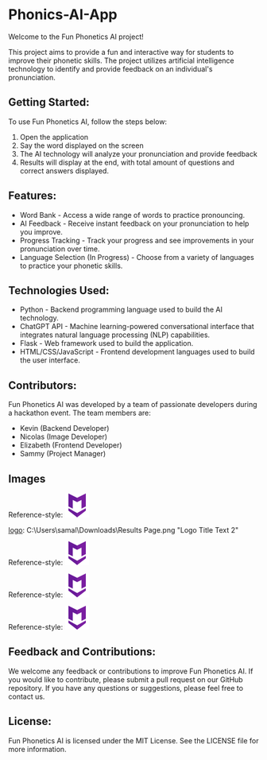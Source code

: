 # Phonics-AI-App
Welcome to the Fun Phonetics AI project!

This project aims to provide a fun and interactive way for students to improve their phonetic skills. The project utilizes artificial intelligence technology to identify and provide feedback on an individual's pronunciation.

## Getting Started:
To use Fun Phonetics AI, follow the steps below:

1.  Open the application
2.  Say the word displayed on the screen
3.  The AI technology will analyze your pronunciation and provide feedback
4.  Results will display at the end, with total amount of questions and correct answers displayed.

## Features:
- Word Bank - Access a wide range of words to practice pronouncing.
- AI Feedback - Receive instant feedback on your pronunciation to help you improve.
- Progress Tracking - Track your progress and see improvements in your pronunciation over time.
- Language Selection (In Progress) - Choose from a variety of languages to practice your phonetic skills.

## Technologies Used:

- Python - Backend programming language used to build the AI technology.
- ChatGPT API - Machine learning-powered conversational interface that integrates natural language processing (NLP) capabilities. 
- Flask - Web framework used to build the application.
- HTML/CSS/JavaScript - Frontend development languages used to build the user interface.


## Contributors:
Fun Phonetics AI was developed by a team of passionate developers during a hackathon event. The team members are:

- Kevin  (Backend Developer)
- Nicolas  (Image Developer)
- Elizabeth (Frontend Developer)
- Sammy (Project Manager)

## Images 
Reference-style: 
![alt text][logo]

[logo]: C:\Users\samal\Downloads\Results Page.png "Logo Title Text 2"

Reference-style: 
![alt text][logo]

[logo]: https://github.com/adam-p/markdown-here/raw/master/src/common/images/icon48.png "Logo Title Text 2"

Reference-style: 
![alt text][logo]

[logo]: https://github.com/adam-p/markdown-here/raw/master/src/common/images/icon48.png "Logo Title Text 2"

Reference-style: 
![alt text][logo]

[logo]: https://github.com/adam-p/markdown-here/raw/master/src/common/images/icon48.png "Logo Title Text 2"

## Feedback and Contributions:
We welcome any feedback or contributions to improve Fun Phonetics AI. If you would like to contribute, please submit a pull request on our GitHub repository. If you have any questions or suggestions, please feel free to contact us.

## License:
Fun Phonetics AI is licensed under the MIT License. See the LICENSE file for more information.
